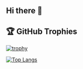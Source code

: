 ## Hi there 👋



## 🏆 GitHub Trophies

[![trophy](https://github-profile-trophy.vercel.app/?username=ArshiaSaberi)](https://github.com/ryo-ma/github-profile-trophy)

[![Top Langs](https://github-readme-stats.vercel.app/api/top-langs/?username=ArshiaSaberi&layout=pie&theme=tokyonight)](https://github.com/ArshiaSaberi)
